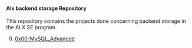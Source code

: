 #### Alx backend storage Repository

This repository contains the projects done concerning backend storage in the ALX SE program. 

0. [0x00-MySQL_Advanced](https://github.com/8srael/alx-backend-storage/tree/master/0x00-MySQL_Advanced)